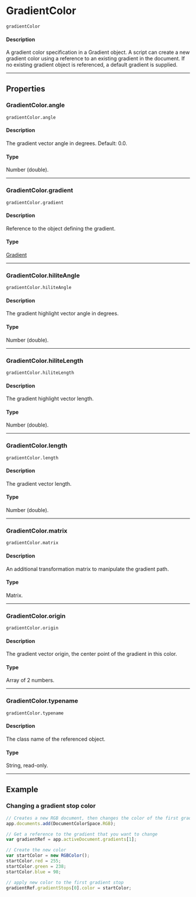 # GradientColor

`gradientColor`

#### Description

A gradient color specification in a Gradient object. A script can create a new gradient color using a reference to an existing gradient in the document. If no existing gradient object is referenced, a default gradient is supplied.

---

## Properties

### GradientColor.angle

`gradientColor.angle`

#### Description

The gradient vector angle in degrees. Default: 0.0.

#### Type

Number (double).

---

### GradientColor.gradient

`gradientColor.gradient`

#### Description

Reference to the object defining the gradient.

#### Type

[Gradient](./Gradient.md)

---

### GradientColor.hiliteAngle

`gradientColor.hiliteAngle`

#### Description

The gradient highlight vector angle in degrees.

#### Type

Number (double).

---

### GradientColor.hiliteLength

`gradientColor.hiliteLength`

#### Description

The gradient highlight vector length.

#### Type

Number (double).

---

### GradientColor.length

`gradientColor.length`

#### Description

The gradient vector length.

#### Type

Number (double).

---

### GradientColor.matrix

`gradientColor.matrix`

#### Description

An additional transformation matrix to manipulate the gradient path.

#### Type

Matrix.

---

### GradientColor.origin

`gradientColor.origin`

#### Description

The gradient vector origin, the center point of the gradient in this color.

#### Type

Array of 2 numbers.

---

### GradientColor.typename

`gradientColor.typename`

#### Description

The class name of the referenced object.

#### Type

String, read-only.

---

## Example

### Changing a gradient stop color

```javascript
// Creates a new RGB document, then changes the color of the first gradient stop of an indexed gradient
app.documents.add(DocumentColorSpace.RGB);

// Get a reference to the gradient that you want to change
var gradientRef = app.activeDocument.gradients[1];

// Create the new color
var startColor = new RGBColor();
startColor.red = 255;
startColor.green = 238;
startColor.blue = 98;

// apply new color to the first gradient stop
gradientRef.gradientStops[0].color = startColor;
```
